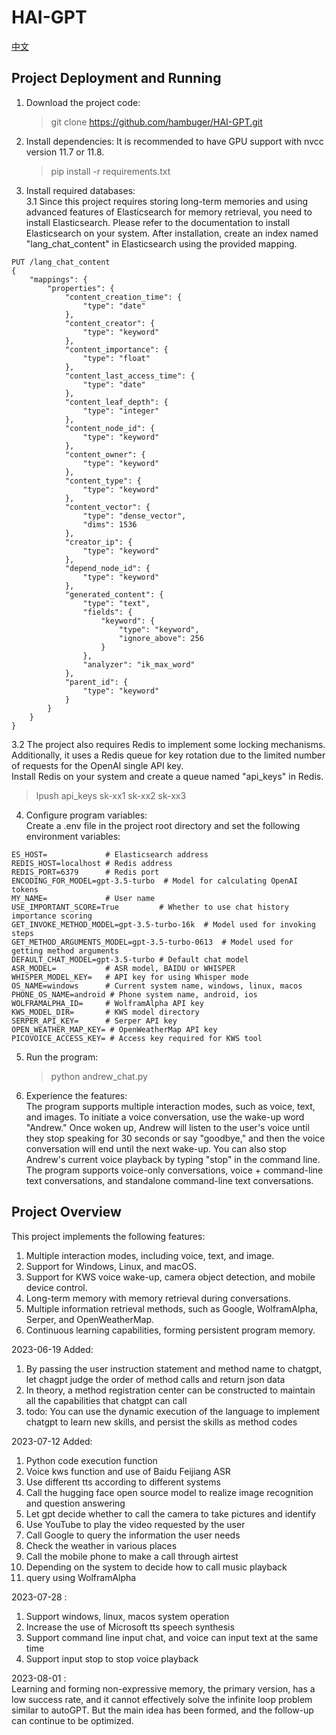 # HAI-GPT
[中文](README.md)

## Project Deployment and Running

1. Download the project code:
   > git clone https://github.com/hambuger/HAI-GPT.git

2. Install dependencies:
   It is recommended to have GPU support with nvcc version 11.7 or 11.8.
   > pip install -r requirements.txt

3. Install required databases:  
   3.1 Since this project requires storing long-term memories and using advanced features of Elasticsearch for memory retrieval, you need to install Elasticsearch. Please refer to the documentation to install Elasticsearch on your system. After installation, create an index named "lang_chat_content" in Elasticsearch using the provided mapping.

```
PUT /lang_chat_content
{
    "mappings": {
        "properties": {
            "content_creation_time": {
                "type": "date"
            },
            "content_creator": {
                "type": "keyword"
            },
            "content_importance": {
                "type": "float"
            },
            "content_last_access_time": {
                "type": "date"
            },
            "content_leaf_depth": {
                "type": "integer"
            },
            "content_node_id": {
                "type": "keyword"
            },
            "content_owner": {
                "type": "keyword"
            },
            "content_type": {
                "type": "keyword"
            },
            "content_vector": {
                "type": "dense_vector",
                "dims": 1536
            },
            "creator_ip": {
                "type": "keyword"
            },
            "depend_node_id": {
                "type": "keyword"
            },
            "generated_content": {
                "type": "text",
                "fields": {
                    "keyword": {
                        "type": "keyword",
                        "ignore_above": 256
                    }
                },
                "analyzer": "ik_max_word"
            },
            "parent_id": {
                "type": "keyword"
            }
        }
    }
}
```

   3.2 The project also requires Redis to implement some locking mechanisms.   
   Additionally, it uses a Redis queue for key rotation due to the limited number of requests for the OpenAI single API key.  
   Install Redis on your system and create a queue named "api_keys" in Redis.

   > lpush api_keys sk-xx1 sk-xx2 sk-xx3

4. Configure program variables:  
   Create a .env file in the project root directory and set the following environment variables:

```
ES_HOST=             # Elasticsearch address
REDIS_HOST=localhost # Redis address
REDIS_PORT=6379      # Redis port
ENCODING_FOR_MODEL=gpt-3.5-turbo  # Model for calculating OpenAI tokens
MY_NAME=             # User name
USE_IMPORTANT_SCORE=True         # Whether to use chat history importance scoring
GET_INVOKE_METHOD_MODEL=gpt-3.5-turbo-16k  # Model used for invoking steps
GET_METHOD_ARGUMENTS_MODEL=gpt-3.5-turbo-0613  # Model used for getting method arguments
DEFAULT_CHAT_MODEL=gpt-3.5-turbo # Default chat model
ASR_MODEL=           # ASR model, BAIDU or WHISPER
WHISPER_MODEL_KEY=   # API key for using Whisper mode
OS_NAME=windows      # Current system name, windows, linux, macos
PHONE_OS_NAME=android # Phone system name, android, ios
WOLFRAMALPHA_ID=     # WolframAlpha API key
KWS_MODEL_DIR=       # KWS model directory
SERPER_API_KEY=      # Serper API key
OPEN_WEATHER_MAP_KEY= # OpenWeatherMap API key
PICOVOICE_ACCESS_KEY= # Access key required for KWS tool
```

5. Run the program:
   > python andrew_chat.py

6. Experience the features:  
   The program supports multiple interaction modes, such as voice, text, and images. To initiate a voice conversation, use the wake-up word "Andrew." Once woken up, Andrew will listen to the user's voice until they stop speaking for 30 seconds or say "goodbye," and then the voice conversation will end until the next wake-up. You can also stop Andrew's current voice playback by typing "stop" in the command line. The program supports voice-only conversations, voice + command-line text conversations, and standalone command-line text conversations.

## Project Overview
This project implements the following features:

1. Multiple interaction modes, including voice, text, and image.
2. Support for Windows, Linux, and macOS.
3. Support for KWS voice wake-up, camera object detection, and mobile device control.
4. Long-term memory with memory retrieval during conversations.
5. Multiple information retrieval methods, such as Google, WolframAlpha, Serper, and OpenWeatherMap.
6. Continuous learning capabilities, forming persistent program memory.

2023-06-19 Added:
1. By passing the user instruction statement and method name to chatgpt, let chagpt judge the order of method calls and return json data
2. In theory, a method registration center can be constructed to maintain all the capabilities that chatgpt can call  
3. todo: You can use the dynamic execution of the language to implement chatgpt to learn new skills, and persist the skills as method codes

2023-07-12 Added:
1. Python code execution function
2. Voice kws function and use of Baidu Feijiang ASR
3. Use different tts according to different systems
4. Call the hugging face open source model to realize image recognition and question answering
5. Let gpt decide whether to call the camera to take pictures and identify
6. Use YouTube to play the video requested by the user
7. Call Google to query the information the user needs
8. Check the weather in various places
9. Call the mobile phone to make a call through airtest
10. Depending on the system to decide how to call music playback
11. query using WolframAlpha

2023-07-28 :
1. Support windows, linux, macos system operation
2. Increase the use of Microsoft tts speech synthesis
3. Support command line input chat, and voice can input text at the same time
4. Support input stop to stop voice playback

2023-08-01 :  
Learning and forming non-expressive memory, the primary version, has a low success rate, and it cannot effectively solve the infinite loop problem similar to autoGPT.
But the main idea has been formed, and the follow-up can continue to be optimized.